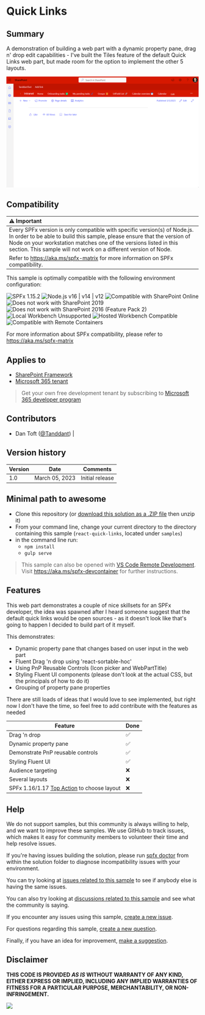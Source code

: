 # Quick Links

## Summary

A demonstration of building a web part with a dynamic property pane, drag n' drop edit capabilities - I've built the Tiles feature of the default Quick Links web part, but made room for the option to implement the other 5 layouts.

![Sample gif](./assets/Demo.gif)

## Compatibility

| :warning: Important                                                                                                                                                                                                                                                                           |
| :-------------------------------------------------------------------------------------------------------------------------------------------------------------------------------------------------------------------------------------------------------------------------------------------- |
| Every SPFx version is only compatible with specific version(s) of Node.js. In order to be able to build this sample, please ensure that the version of Node on your workstation matches one of the versions listed in this section. This sample will not work on a different version of Node. |
| Refer to <https://aka.ms/spfx-matrix> for more information on SPFx compatibility.                                                                                                                                                                                                             |

This sample is optimally compatible with the following environment configuration:


![SPFx 1.15.2](https://img.shields.io/badge/SPFx-1.15.2-green.svg)
![Node.js v16 | v14 | v12](https://img.shields.io/badge/Node.js-v16%20%7C%20v14%20%7C%20v12-green.svg)
![Compatible with SharePoint Online](https://img.shields.io/badge/SharePoint%20Online-Compatible-green.svg)
![Does not work with SharePoint 2019](https://img.shields.io/badge/SharePoint%20Server%202019-Incompatible-red.svg "SharePoint Server 2019 requires SPFx 1.4.1 or lower")
![Does not work with SharePoint 2016 (Feature Pack 2)](https://img.shields.io/badge/SharePoint%20Server%202016%20(Feature%20Pack%202)-Incompatible-red.svg "SharePoint Server 2016 Feature Pack 2 requires SPFx 1.1")
![Local Workbench Unsupported](https://img.shields.io/badge/Local%20Workbench-Unsupported-red.svg "Local workbench is no longer available as of SPFx 1.13 and above")
![Hosted Workbench Compatible](https://img.shields.io/badge/Hosted%20Workbench-Compatible-green.svg)
![Compatible with Remote Containers](https://img.shields.io/badge/Remote%20Containers-Not%20Tested-yellow.svg)

For more information about SPFx compatibility, please refer to https://aka.ms/spfx-matrix

## Applies to

* [SharePoint Framework](https://learn.microsoft.com/sharepoint/dev/spfx/sharepoint-framework-overview)
* [Microsoft 365 tenant](https://learn.microsoft.com/sharepoint/dev/spfx/set-up-your-development-environment)

> Get your own free development tenant by subscribing to [Microsoft 365 developer program](https://aka.ms/m365/devprogram)

## Contributors

* Dan Toft ([@Tanddant](https://dan-toft.dk/)) |

## Version history

| Version | Date           | Comments        |
| ------- | -------------- | --------------- |
| 1.0     | March 05, 2023 | Initial release |



## Minimal path to awesome

* Clone this repository (or [download this solution as a .ZIP file](https://pnp.github.io/download-partial/?url=https://github.com/pnp/sp-dev-fx-webparts/tree/main/samples/react-quick-links) then unzip it)
* From your command line, change your current directory to the directory containing this sample (`react-quick-links`, located under `samples`)
* in the command line run:
  * `npm install`
  * `gulp serve`

> This sample can also be opened with [VS Code Remote Development](https://code.visualstudio.com/docs/remote/remote-overview). Visit <https://aka.ms/spfx-devcontainer> for further instructions.

## Features

This web part demonstrates a couple of nice skillsets for an SPFx developer, the idea was spawned after I heard someone suggest that the default quick links would be open sources - as it doesn't look like that's going to happen I decided to build part of it myself.

This demonstrates:

* Dynamic property pane that changes based on user input in the web part
* Fluent Drag 'n drop using 'react-sortable-hoc'
* Using PnP Reusable Controls (Icon picker and WebPartTitle)
* Styling Fluent UI components (please don't look at the actual CSS, but the principals of how to do it)
* Grouping of property pane properties


There are still loads of ideas that I would love to see implemented, but right now I don't have the time, so feel free to add contribute with the features as needed

| Feature                                                                                                                               | Done |
| ------------------------------------------------------------------------------------------------------------------------------------- | ---- |
| Drag 'n drop                                                                                                                          | ✅    |
| Dynamic property pane                                                                                                                 | ✅    |
| Demonstrate PnP reusable controls                                                                                                     | ✅    |
| Styling Fluent UI                                                                                                                     | ✅    |
| Audience targeting                                                                                                                    | ❌    |
| Several layouts                                                                                                                       | ❌    |
| SPFx 1.16/1.17 [Top Action](https://learn.microsoft.com/en-us/sharepoint/dev/spfx/release-1.16#web-part-top-actions) to choose layout | ❌    |


## Help

We do not support samples, but this community is always willing to help, and we want to improve these samples. We use GitHub to track issues, which makes it easy for  community members to volunteer their time and help resolve issues.

If you're having issues building the solution, please run [spfx doctor](https://pnp.github.io/cli-microsoft365/cmd/spfx/spfx-doctor/) from within the solution folder to diagnose incompatibility issues with your environment.

You can try looking at [issues related to this sample](https://github.com/pnp/sp-dev-fx-webparts/issues?q=label%3A%22sample%3A%20react-quick-links%22) to see if anybody else is having the same issues.

You can also try looking at [discussions related to this sample](https://github.com/pnp/sp-dev-fx-webparts/discussions?discussions_q=react-quick-links) and see what the community is saying.

If you encounter any issues using this sample, [create a new issue](https://github.com/pnp/sp-dev-fx-webparts/issues/new?assignees=&labels=Needs%3A+Triage+%3Amag%3A%2Ctype%3Abug-suspected%2Csample%3A%20react-quick-links&template=bug-report.yml&sample=react-quick-links&authors=@Tanddant&title=react-quick-links%20-%20).

For questions regarding this sample, [create a new question](https://github.com/pnp/sp-dev-fx-webparts/issues/new?assignees=&labels=Needs%3A+Triage+%3Amag%3A%2Ctype%3Aquestion%2Csample%3A%20react-quick-links&template=question.yml&sample=react-quick-links&authors=@Tanddant&title=react-quick-links%20-%20).

Finally, if you have an idea for improvement, [make a suggestion](https://github.com/pnp/sp-dev-fx-webparts/issues/new?assignees=&labels=Needs%3A+Triage+%3Amag%3A%2Ctype%3Aenhancement%2Csample%3A%20react-quick-links&template=suggestion.yml&sample=react-quick-links&authors=@Tanddant&title=react-quick-links%20-%20).

## Disclaimer

**THIS CODE IS PROVIDED *AS IS* WITHOUT WARRANTY OF ANY KIND, EITHER EXPRESS OR IMPLIED, INCLUDING ANY IMPLIED WARRANTIES OF FITNESS FOR A PARTICULAR PURPOSE, MERCHANTABILITY, OR NON-INFRINGEMENT.**

<img src="https://m365-visitor-stats.azurewebsites.net/sp-dev-fx-webparts/samples/react-quick-links" />